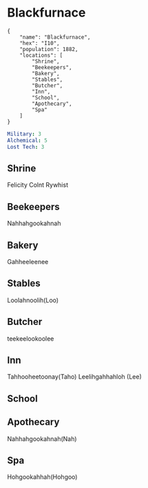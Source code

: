 # Blackfurnace

```
{
    "name": "Blackfurnace",
    "hex": "I10",
    "population": 1882,
    "locations": [
        "Shrine",
        "Beekeepers",
        "Bakery",
        "Stables",
        "Butcher",
        "Inn",
        "School",
        "Apothecary",
        "Spa"
    ]
}
```
```yml
Military: 3
Alchemical: 5
Lost Tech: 3
```

## Shrine
Felicity
Colnt Rywhist

## Beekeepers
Nahhahgookahnah

## Bakery
Gahheeleenee

## Stables
Loolahnoolih(Loo)

## Butcher
teekeelookoolee

## Inn
Tahhooheetoonay(Taho)
Leelihgahhahloh (Lee)

## School
## Apothecary
Nahhahgookahnah(Nah)

## Spa
Hohgookahhah(Hohgoo)
